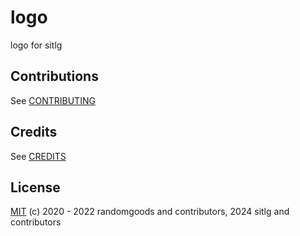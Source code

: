 # logo

logo for sitlg

## Contributions

See [CONTRIBUTING](https://github.com/sitlg/logo/blob/master/CONTRIBUTING.md)

## Credits

See [CREDITS](https://github.com/sitlg/logolibs/blob/master/CREDITS)

## License

[MIT](https://github.com/sitlg/logo/blob/master/LICENSE) (c) 2020 - 2022 randomgoods and contributors, 2024 sitlg and contributors
